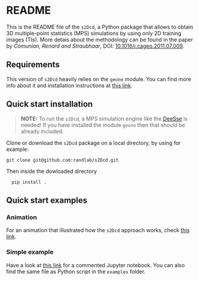 # README

This is the README file of the `s2Dcd`, a Python package that allows
to obtain 3D multiple-point statistics (MPS) simulations by using only
2D training images (TIs).  More detais about the methodology can be
found in the paper by *Comunian, Renard and Straubhaar*, DOI:
[10.1016/j.cageo.2011.07.009](http://dx.doi.org/10.1016/j.cageo.2011.07.009).


## Requirements

This version of `s2Dcd` heavily relies on the `geone` module. You can
find more info about it and installation instructions at [this
link](https://github.com/randlab/geone).

## Quick start installation

> **NOTE:** To run the `s2Dcd`, a MPS simulation engine like the
[DeeSse](http://www.randlab.org/research/deesse/) is needed! If you
have installed the module `geone` then that should be already
included.

Clone or download the `s2Dcd` package on a local directory, by using for example:
```
git clone git@github.com:randlab/s2Dcd.git
```
Then inside the dowloaded directory

```
  pip install .
```


## Quick start examples

### Animation
For an animation that illustrated how the `s2Dcd` approach works, check [this link](./logo/animation.md).

### Simple example

Have a look at [this
link](examples/01_Strebelle/s2Dcd_run-ex01.ipynb) for a commented
Jupyter notebook. You can also find the same file as Python script in the `examples` folder.







